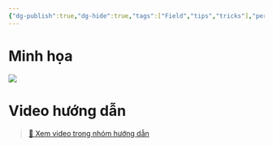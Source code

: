 ```yaml
---
{"dg-publish":true,"dg-hide":true,"tags":["Field","tips","tricks"],"permalink":"/ii-anki-co-ban/ghim-fields/","hide":true,"dgPassFrontmatter":true}
---
```



# Minh họa

![](https://i.imgur.com/HBuqsKF.png)

# Video hướng dẫn

> [👑 Xem video trong nhóm hướng dẫn](https://www.facebook.com/groups/ankikhoa2/posts/670500945132208/)